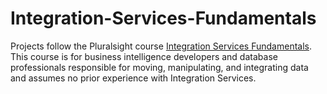 # Integration-Services-Fundamentals

Projects follow the Pluralsight course [Integration Services Fundamentals](https://www.pluralsight.com/courses/ssis-basic). This course is for business intelligence developers and database professionals responsible for moving, manipulating, and integrating data and assumes no prior experience with Integration Services.
